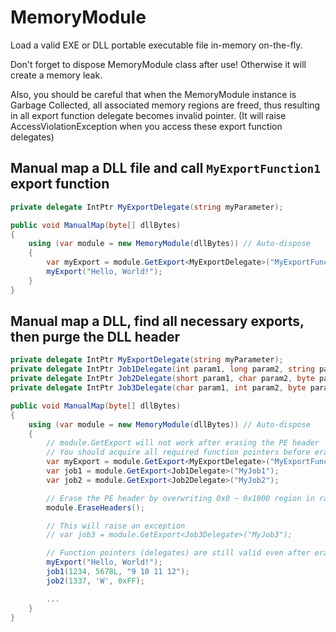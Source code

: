 # MemoryModule

Load a valid EXE or DLL portable executable file in-memory on-the-fly.

Don't forget to dispose MemoryModule class after use! Otherwise it will create a memory leak.

Also, you should be careful that when the MemoryModule instance is Garbage Collected, all associated memory regions are freed, thus resulting in all export function delegate becomes invalid pointer. (It will raise AccessViolationException when you access these export function delegates)

## Manual map a DLL file and call `MyExportFunction1` export function

```csharp
private delegate IntPtr MyExportDelegate(string myParameter);

public void ManualMap(byte[] dllBytes)
{
    using (var module = new MemoryModule(dllBytes)) // Auto-dispose
    {
        var myExport = module.GetExport<MyExportDelegate>("MyExportFunction1");
        myExport("Hello, World!");
    }
}
```

## Manual map a DLL, find all necessary exports, then purge the DLL header

```csharp
private delegate IntPtr MyExportDelegate(string myParameter);
private delegate IntPtr Job1Delegate(int param1, long param2, string param3);
private delegate IntPtr Job2Delegate(short param1, char param2, byte param3);
private delegate IntPtr Job3Delegate(char param1, int param2, byte param3);

public void ManualMap(byte[] dllBytes)
{
    using (var module = new MemoryModule(dllBytes)) // Auto-dispose
    {
        // module.GetExport will not work after erasing the PE header
        // You should acquire all required function pointers before erasing the PE header.
        var myExport = module.GetExport<MyExportDelegate>("MyExportFunction1");
        var job1 = module.GetExport<Job1Delegate>("MyJob1");
        var job2 = module.GetExport<Job2Delegate>("MyJob2");

        // Erase the PE header by overwriting 0x0 ~ 0x1000 region in random bytes.
        module.EraseHeaders();

        // This will raise an exception
        // var job3 = module.GetExport<Job3Delegate>("MyJob3");

        // Function pointers (delegates) are still valid even after erasing the PE header.
        myExport("Hello, World!");
        job1(1234, 5678L, "9 10 11 12");
        job2(1337, 'W', 0xFF);

        ...
    }
}
```
